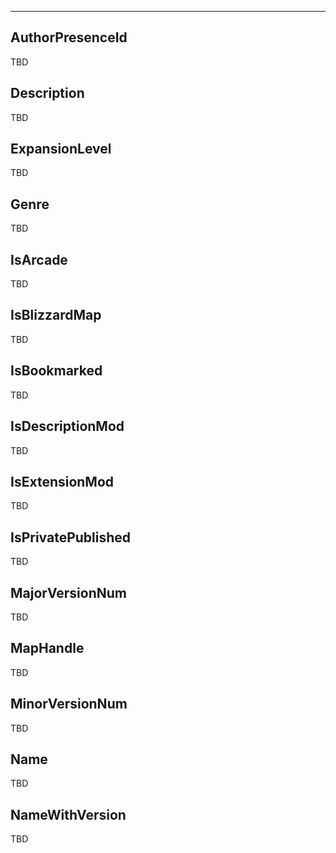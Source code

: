 ___

## AuthorPresenceId

TBD

## Description

TBD

## ExpansionLevel

TBD

## Genre

TBD

## IsArcade

TBD

## IsBlizzardMap

TBD

## IsBookmarked

TBD

## IsDescriptionMod

TBD

## IsExtensionMod

TBD

## IsPrivatePublished

TBD

## MajorVersionNum

TBD

## MapHandle

TBD

## MinorVersionNum

TBD

## Name

TBD

## NameWithVersion

TBD